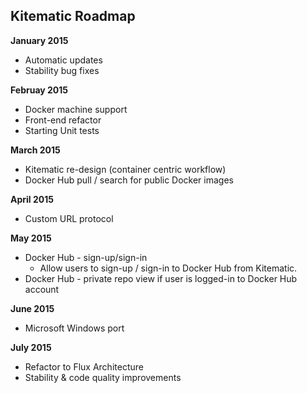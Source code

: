 ## Kitematic Roadmap

**January 2015**

* Automatic updates
* Stability bug fixes

**Februay 2015**

* Docker machine support
* Front-end refactor
* Starting Unit tests

**March 2015**

* Kitematic re-design (container centric workflow)
* Docker Hub pull / search for public Docker images

**April 2015**

* Custom URL protocol

**May 2015**

* Docker Hub - sign-up/sign-in
  * Allow users to sign-up / sign-in to Docker Hub from Kitematic.
* Docker Hub - private repo view if user is logged-in to Docker Hub account

**June 2015**

* Microsoft Windows port

**July 2015**

* Refactor to Flux Architecture
* Stability & code quality improvements
